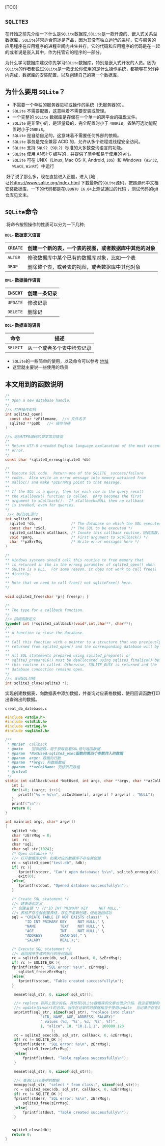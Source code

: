 [TOC]

## `SQLITE3`

​	在开始之前先介绍一下什么是`SQLite`数据库,`SQLite`是一款开源的、嵌入式关系型数据库，`SQLite`非常适合前途是产品，因为其没有独立运行的进程，它与服务的应用程序在应用程序的进程空间内共生共存。它的代码和应用程序的代码是在一起的或者说是嵌入其中，作为托管它的程序的一部分。

​	为什么学习数据库建议你先学习`SQLite`数据库，特别是嵌入式开发的人员。因为`SQLite`的作者都说过`SQLite`是一款无论你使用的是什么操作系统，都能够在5分钟内完成，数据库的安装配置，以及创建自己的第一个数据库。

## 为什么要用 `SQLite`？

- 不需要一个单独的服务器进程或操作的系统（无服务器的）。
- `SQLite` 不需要配置，这意味着不需要安装或管理。
- 一个完整的 `SQLite` 数据库是存储在一个单一的跨平台的磁盘文件。
- `SQLite` 是非常小的，是轻量级的，完全配置时小于 `400KiB`，省略可选功能配置时小于`250KiB`。
- `SQLite` 是自给自足的，这意味着不需要任何外部的依赖。
- `SQLite` 事务是完全兼容 ACID 的，允许从多个进程或线程安全访问。
- `SQLite` 支持 `SQL92`（`SQL2`）标准的大多数查询语言的功能。
- `SQLite` 使用 ANSI-C 编写的，并提供了简单和易于使用的 `API`。
- `SQLite` 可在 UNIX（Linux, Mac OS-X, Android, `iOS`）和 Windows（`Win32`, `WinCE`, `WinRT`）中运行

​	好了说了那么多，现在直接进入正题，进入 [地址]:https://www.sqlite.org/index.html 下载最新的`SQLite`源码，按照源码中文档安装数据库，一下的代码都是在`UBUNTU 16.04`上测试通过的代码 ，测试代码的git仓库见文末。

## `SQLite`命令

​	将命令按照操作的性质可以分为一下几种;

**`DDL`- 数据定义语言**

| `CREATE` | 创建一个新的表，一个表的视图，或者数据库中其他的对象 |
| -------- | ---------------------------------------------------- |
| `ALTER`  | 修改数据库中某个已有的数据库对象，比如一个表         |
| `DROP`   | 删除整个表，或者表的视图，或者数据库中其他对象       |



**`DML`- 数据操作语言**

| `INSERT` | 创建一条记录 |
| -------- | ------------ |
| `UPDATE` | 修改记录     |
| `DELETE` | 删除记       |



**`DQL`- 数据查询语言**

| 命令     | 描述                       |
| -------- | -------------------------- |
| `SELECT` | 从一个或者多个表中检索记录 |



- `SQLite`的一些简单的使用，以及命令可以参考 [地址](https://www.runoob.com/sqlite/sqlite-tutorial.html)
- 这里就主要说一些使用的场景

## 本文用到的函数说明

```c
/*
** Open a new database handle.
*/
//< 打开操作句柄
int sqlite3_open(
  const char *zFilename,  //< 文件名字
  sqlite3 **ppDb   //< 操作句柄
)

//< 返回UTF8编码的英文常见错误
/*
** Return UTF-8 encoded English language explanation of the most recent
** error.
*/
const char *sqlite3_errmsg(sqlite3 *db)
    
/*
** Execute SQL code.  Return one of the SQLITE_ success/failure
** codes.  Also write an error message into memory obtained from
** malloc() and make *pzErrMsg point to that message.
**
** If the SQL is a query, then for each row in the query result
** the xCallback() function is called.  pArg becomes the first
** argument to xCallback().  If xCallback=NULL then no callback
** is invoked, even for queries.
*/
 //< 执行SQL语句
int sqlite3_exec(
  sqlite3 *db,                /* The database on which the SQL executes */
  const char *zSql,           /* The SQL to be executed */
  sqlite3_callback xCallback, /* Invoke this callback routine，回调函数，执行的SQL语句有输出时 */
  void *pArg,                 /* First argument to xCallback() */
  char **pzErrMsg             /* Write error messages here */
)
    
/*
** Windows systems should call this routine to free memory that
** is returned in the in the errmsg parameter of sqlite3_open() when
** SQLite is a DLL.  For some reason, it does not work to call free()
** directly.
**
** Note that we need to call free() not sqliteFree() here.
*/
    
void sqlite3_free(char *p){ free(p); }

/*
** The type for a callback function.
*/
//< 回调函数定义
typedef int (*sqlite3_callback)(void*,int,char**, char**);
/*
** A function to close the database.
**
** Call this function with a pointer to a structure that was previously
** returned from sqlite3_open() and the corresponding database will by closed.
**
** All SQL statements prepared using sqlite3_prepare() or
** sqlite3_prepare16() must be deallocated using sqlite3_finalize() before
** this routine is called. Otherwise, SQLITE_BUSY is returned and the
** database connection remains open.
*/
//< 关闭SQL句柄
int sqlite3_close(sqlite3 *);
```



​	实现创建数据表，向数据表中添加数据，并查询对应表格数据，使用回调函数打印出查询出的数据。

`creat_db_datebase.c`

```c
#include <stdio.h>
#include <stdlib.h>
#include <string.h>
#include <sqlite3.h> 

/**
 * @brief  callback
 * @note    回调函数，用于获取查看SQL语句返回数据
 * @param  *NotUsed:sqlite3_exec函数的第四个参数传入的数据 
 * @param  argc: 数据的行数
 * @param  **argv: 列数据数组
 * @param  **azColName: 列标识符数组
 * @retval 
 */
static int callback(void *NotUsed, int argc, char **argv, char **azColName){
   int i;
   for(i=0; i<argc; i++){
      printf("%s = %s\n", azColName[i], argv[i] ? argv[i] : "NULL");
   }
   printf("\n");
   return 0;
}

int main(int argc, char* argv[])
{
   sqlite3 *db;
   char *zErrMsg = 0;
   int  rc;
   char *sql;
   char sql_str[1024];
   /* Open database */
   //< 打开数据库文件，如果对应的数据库不存在就创建
   rc = sqlite3_open("test.db", &db);
   if( rc ){
      fprintf(stderr, "Can't open database: %s\n", sqlite3_errmsg(db));
      exit(0);
   }else{
      fprintf(stdout, "Opened database successfully\n");
   }

   /* Create SQL statement */
   //< 建表语句定义
   /* 创建主键 */ //"ID INT PRIMARY KEY     NOT NULL," 
   //< 表格不存在就创建表格，存在不重新创建，但是返回成功
   sql = "CREATE TABLE IF NOT EXISTS class("  \
         "ID INT PRIMARY KEY     NOT NULL," \
         "NAME           TEXT    NOT NULL," \
         "AGE            INT     NOT NULL," \
         "ADDRESS        CHAR(50)," \
         "SALARY         REAL );";

   /* Execute SQL statement */
   //< 返回程序生成的执行的任何返回
   rc = sqlite3_exec(db, sql, callback, 0, &zErrMsg);
   if( rc != SQLITE_OK ){
   fprintf(stderr, "SQL error: %s\n", zErrMsg);
      sqlite3_free(zErrMsg);
   }else{
      fprintf(stdout, "Table created successfully\n");
   }

    memset(sql_str, 0, sizeof(sql_str));

    //< replace 官网上很少说名，其他写SQLite数据库的文章也很少介绍，我这里理解的 replace就是
    //< update与insert的合体，当存在记录的时候就相当于使用update  当记录不存在的时候就相当与使用insert
    snprintf(sql_str, sizeof(sql_str), "replace into class"
                "(ID, NAME, AGE, ADDRESS, SALARY)"
                " values (%d, '%s', %d, '%s', %f)",
                1, "alice", 18, "10.1.1.1", 100000.123
                     );
    rc = sqlite3_exec(db, sql_str, callback, 0, &zErrMsg);
    if( rc != SQLITE_OK ){
    fprintf(stderr, "SQL error: %s\n", zErrMsg);
        sqlite3_free(zErrMsg);
    }else{
        fprintf(stdout, "Table replace successfully\n");
    }

    memset(sql_str, 0, sizeof(sql_str));

    //< 查询class表中的数据
    memcpy(sql_str, "select * from class;", sizeof(sql_str));
    rc = sqlite3_exec(db, sql_str, callback, 0, &zErrMsg);
    if( rc != SQLITE_OK ){
    fprintf(stderr, "SQL error: %s\n", zErrMsg);
        sqlite3_free(zErrMsg);
    }else{
        fprintf(stdout, "Table created successfully\n");
    }


   sqlite3_close(db);
   return 0;
}
```



[代码地址]:https://github.com/zzu-andrew/linux-sys/tree/dfew/SQLite